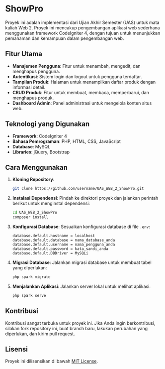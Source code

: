 # ShowPro

Proyek ini adalah implementasi dari Ujian Akhir Semester (UAS) untuk mata kuliah Web 2. Proyek ini mencakup pengembangan aplikasi web sederhana menggunakan framework CodeIgniter 4, dengan tujuan untuk menunjukkan pemahaman dan kemampuan dalam pengembangan web.

## Fitur Utama

- **Manajemen Pengguna**: Fitur untuk menambah, mengedit, dan menghapus pengguna.
- **Autentikasi**: Sistem login dan logout untuk pengguna terdaftar.
- **Tampilan Produk**: Halaman untuk menampilkan daftar produk dengan informasi detail.
- **CRUD Produk**: Fitur untuk membuat, membaca, memperbarui, dan menghapus produk.
- **Dashboard Admin**: Panel administrasi untuk mengelola konten situs web.

## Teknologi yang Digunakan

- **Framework**: CodeIgniter 4
- **Bahasa Pemrograman**: PHP, HTML, CSS, JavaScript
- **Database**: MySQL
- **Libraries**: jQuery, Bootstrap

## Cara Menggunakan

1. **Kloning Repository**:
    ```bash
    git clone https://github.com/username/UAS_WEB_2_ShowPro.git
    ```
2. **Instalasi Dependensi**:
    Pindah ke direktori proyek dan jalankan perintah berikut untuk menginstal dependensi:
    ```bash
    cd UAS_WEB_2_ShowPro
    composer install
    ```
3. **Konfigurasi Database**:
    Sesuaikan konfigurasi database di file `.env`:
    ```
    database.default.hostname = localhost
    database.default.database = nama_database_anda
    database.default.username = nama_pengguna_anda
    database.default.password = kata_sandi_anda
    database.default.DBDriver = MySQLi
    ```
4. **Migrasi Database**:
    Jalankan migrasi database untuk membuat tabel yang diperlukan:
    ```bash
    php spark migrate
    ```
5. **Menjalankan Aplikasi**:
    Jalankan server lokal untuk melihat aplikasi:
    ```bash
    php spark serve
    ```

## Kontribusi

Kontribusi sangat terbuka untuk proyek ini. Jika Anda ingin berkontribusi, silakan fork repository ini, buat branch baru, lakukan perubahan yang diperlukan, dan kirim pull request.

## Lisensi

Proyek ini dilisensikan di bawah [MIT License](LICENSE).

